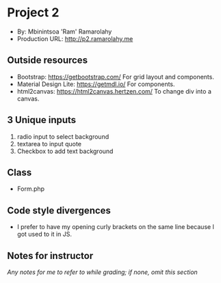 
# Project 2
+ By: Mbinintsoa 'Ram' Ramarolahy
+ Production URL: <http://p2.ramarolahy.me>

## Outside resources
+ Bootstrap: https://getbootstrap.com/
    For grid layout and components.
+ Material Design Lite: https://getmdl.io/
    For components.
+ html2canvas: https://html2canvas.hertzen.com/
    To change div into a canvas.

## 3 Unique inputs
1. radio input to select background
2. textarea to input quote
3. Checkbox to add text background

## Class
+ Form.php

## Code style divergences
+ I prefer to have my opening curly brackets on the same line because I got used to it in JS.

## Notes for instructor
*Any notes for me to refer to while grading; if none, omit this section*
